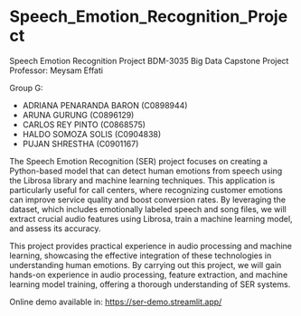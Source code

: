 # Speech_Emotion_Recognition_Project

Speech Emotion Recognition Project
BDM-3035 Big Data Capstone Project
Professor: Meysam Effati

Group G: 
- ADRIANA PENARANDA BARON (C0898944)
- ARUNA GURUNG  (C0896129)
- CARLOS REY PINTO (C0868575)
- HALDO SOMOZA SOLIS (C0904838)
- PUJAN SHRESTHA (C0901167)

The Speech Emotion Recognition (SER) project focuses on creating a Python-based model that can detect 
human emotions from speech using the Librosa library and machine learning techniques. This 
application is particularly useful for call centers, where recognizing customer emotions can improve 
service quality and boost conversion rates. By leveraging the dataset, which includes emotionally labeled 
speech and song files, we will extract crucial audio features using Librosa, train a machine learning 
model, and assess its accuracy. 

This project provides practical experience in audio processing and machine learning, showcasing the 
effective integration of these technologies in understanding human emotions. By carrying out this 
project, we will gain hands-on experience in audio processing, feature extraction, and machine learning 
model training, offering a thorough understanding of SER systems.

Online demo available in: https://ser-demo.streamlit.app/
